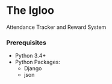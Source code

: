 # The Igloo

Attendance Tracker and Reward System

### Prerequisites

- Python 3.4+
- Python Packages:
  - Django
  - json
  
